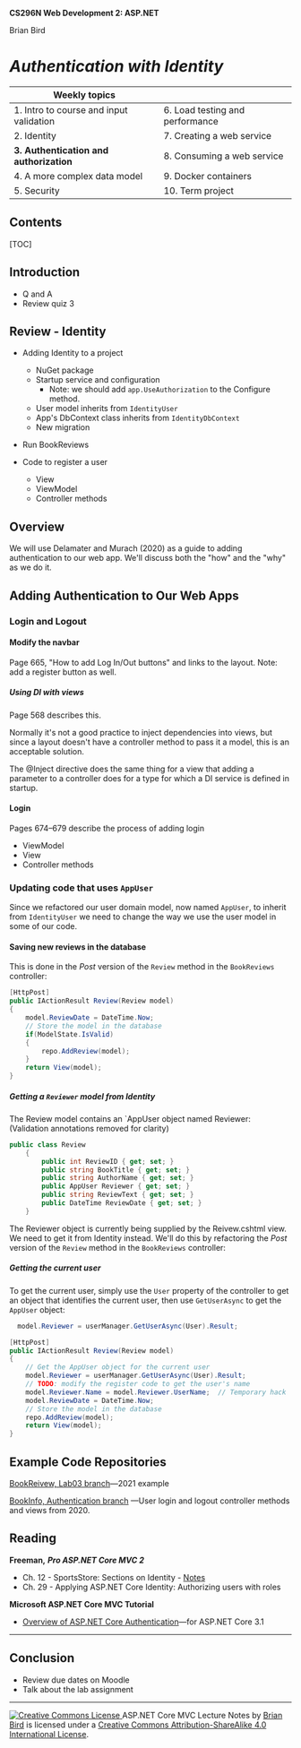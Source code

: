 **CS296N Web Development 2: ASP.NET**                                                        

 Brian Bird

# *Authentication with Identity*

| Weekly topics                           |                                 |
| --------------------------------------- | ------------------------------- |
| 1. Intro to course and input validation | 6. Load testing and performance |
| 2. Identity                             | 7. Creating a web service       |
| **3. Authentication and authorization** | 8. Consuming a web service      |
| 4. A more complex data model            | 9. Docker containers            |
| 5. Security                             | 10. Term project                |

## Contents

[TOC]

## Introduction

- Q and A
- Review quiz 3



## Review - Identity

- Adding Identity to a project

  - NuGet package
  - Startup service and configuration
    - Note: we should add `app.UseAuthorization` to the Configure method.
  - User model inherits from `IdentityUser`
  - App's DbContext class inherits from `IdentityDbContext`
  - New migration

- Run BookReviews

- Code to register a user

  - View
  - ViewModel
  - Controller methods

  

## Overview

We will use Delamater and Murach (2020) as a guide to adding authentication to our web app. We'll discuss both the "how" and the "why" as we do it.



## Adding Authentication to Our Web Apps

### Login and Logout 

#### Modify the navbar

Page 665, "How to add Log In/Out buttons" and links to the layout.
Note: add a register button as well.

##### Using DI with views

Page 568 describes this.

Normally it's not a good practice to inject dependencies into views, but since a layout doesn't have a controller method to pass it a model, this is an acceptable solution.

The @Inject directive does the same thing for a view that adding a parameter to a controller does for a type for which a DI service is defined in startup.

#### Login

Pages 674&ndash;679 describe the process of adding login

- ViewModel
- View
- Controller methods

### Updating code that uses `AppUser`

Since we refactored our user domain model, now named `AppUser`, to inherit from `IdentityUser` we need to change the way we use the user model in some of our code.

#### Saving new reviews in the database

This is done in the *Post* version of the `Review` method in the `BookReviews` controller:

```c#
[HttpPost]
public IActionResult Review(Review model)
{
    model.ReviewDate = DateTime.Now;
    // Store the model in the database
    if(ModelState.IsValid)
    { 
        repo.AddReview(model);
    }
    return View(model);
}
```

##### Getting a `Reviewer` model from Identity

The Review model contains an `AppUser object named Reviewer:
(Validation annotations removed for clarity)

```c#
public class Review
    {
        public int ReviewID { get; set; }
        public string BookTitle { get; set; }
        public string AuthorName { get; set; }
        public AppUser Reviewer { get; set; }
        public string ReviewText { get; set; }
        public DateTime ReviewDate { get; set; }
    }
```

The Reviewer object is currently being supplied by the Reivew.cshtml view. We need to get it from Identity instead. We'll do this by refactoring the *Post* version of the `Review` method in the `BookReviews` controller:



##### Getting the current user

 To get the current user, simply use the `User` property of the controller to get an object that identifies the current user, then use `GetUserAsync` to get the `AppUser` object:

```c#
  model.Reviewer = userManager.GetUserAsync(User).Result;
```

```c#
[HttpPost]
public IActionResult Review(Review model)
{
    // Get the AppUser object for the current user
    model.Reviewer = userManager.GetUserAsync(User).Result;
    // TODO: modify the register code to get the user's name
    model.Reviewer.Name = model.Reviewer.UserName;  // Temporary hack
    model.ReviewDate = DateTime.Now;
    // Store the model in the database
    repo.AddReview(model);
    return View(model);
}
```

## Example Code Repositories

[BookReivew, Lab03 branch](https://github.com/LCC-CIT/CS296N-Winter2021LabExample/tree/Lab03)&mdash;2021 example

[BookInfo, Authentication branch](https://github.com/ProfBird/BookInfo-WebApp-Core3/tree/Authentication) &mdash;User login and logout controller methods and views from 2020.



## Reading

**Freeman,** ***Pro ASP.NET Core MVC 2***

- Ch. 12 - SportsStore: Sections on Identity - [Notes](SportsStoreCh12.html)
- Ch. 29 - Applying ASP.NET Core Identity: Authorizing users with roles 

**Microsoft ASP.NET Core MVC Tutorial** 

- [Overview of ASP.NET Core Authentication](https://docs.microsoft.com/en-us/aspnet/core/security/authentication/?view=aspnetcore-3.1)&mdash;for ASP.NET Core 3.1 

------



## Conclusion

- Review due dates on Moodle
- Talk about the lab assignment

------



[![Creative Commons License](https://i.creativecommons.org/l/by-sa/4.0/88x31.png) ](http://creativecommons.org/licenses/by-sa/4.0/)
ASP.NET Core MVC Lecture Notes by [Brian Bird](https://birdsbits.blog) is licensed under a [Creative Commons Attribution-ShareAlike 4.0 International License](http://creativecommons.org/licenses/by-sa/4.0/). 